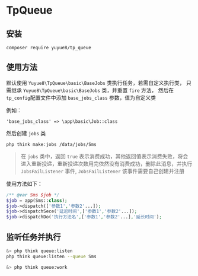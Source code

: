 # TpQueue

## 安装

```
composer require yuyue8/tp_queue
```

## 使用方法

默认使用 `Yuyue8\TpQueue\basic\BaseJobs` 类执行任务，若需自定义执行类，
只需继承 `Yuyue8\TpQueue\basic\BaseJobs` 类，并重置 `fire` 方法，
然后在`tp_config`配置文件中添加 `base_jobs_class` 参数，值为自定义类

例如：

```
'base_jobs_class' => \app\basic\Job::class
```

然后创建 `jobs` 类

```
php think make:jobs /data/jobs/Sms
```

> 在 `jobs` 类中，返回 `true` 表示消费成功，其他返回值表示消费失败，将会进入重新投递，重新投递次数用完依然没有消费成功，删除此消息，并执行 `JobsFailListener` 事件, `JobsFailListener` 该事件需要自己创建并注册

使用方法如下：

```php
/** @var Sms $job */
$job = app(Sms::class);
$job->dispatch(['参数1','参数2'...]);
$job->dispatchSece('延迟时间',['参数1','参数2'...]);
$job->dispatchDo('执行方法名',['参数1','参数2'...],'延长时间');
```

## 监听任务并执行

```bash
&> php think queue:listen
php think queue:listen --queue Sms

&> php think queue:work
```
